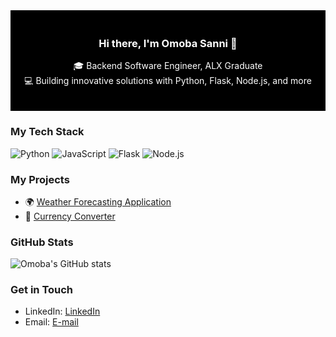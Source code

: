 <div style="background-color: black; color: white; padding: 20px; text-align: center;">

### Hi there, I'm Omoba Sanni 👋

🎓 Backend Software Engineer, ALX Graduate   
💻 Building innovative solutions with Python, Flask, Node.js, and more

</div>

### My Tech Stack
![Python](https://img.shields.io/badge/-Python-3776AB?style=flat&logo=python&logoColor=white)
![JavaScript](https://img.shields.io/badge/-JavaScript-F7DF1E?style=flat&logo=javascript&logoColor=black)
![Flask](https://img.shields.io/badge/-Flask-000000?style=flat&logo=flask&logoColor=white)
![Node.js](https://img.shields.io/badge/-Node.js-339933?style=flat&logo=node.js&logoColor=white)

### My Projects
- 🌍 [Weather Forecasting Application](https://github.com/kofifloki/weatherly)
- 💱 [Currency Converter](https://github.com/OmobaVII/currensee)

### GitHub Stats
![Omoba's GitHub stats](https://github-readme-stats.vercel.app/api?username=OmobaVII&show_icons=true&theme=radical)

### Get in Touch
- LinkedIn: [LinkedIn](https://www.linkedin.com/in/sanni-omoba/)
- Email: [E-mail](omoba.career@gmail.com)